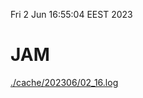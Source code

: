 Fri  2 Jun 16:55:04 EEST 2023
# JAM
<a href='./cache/202306/02_16.log'>./cache/202306/02_16.log</a>

